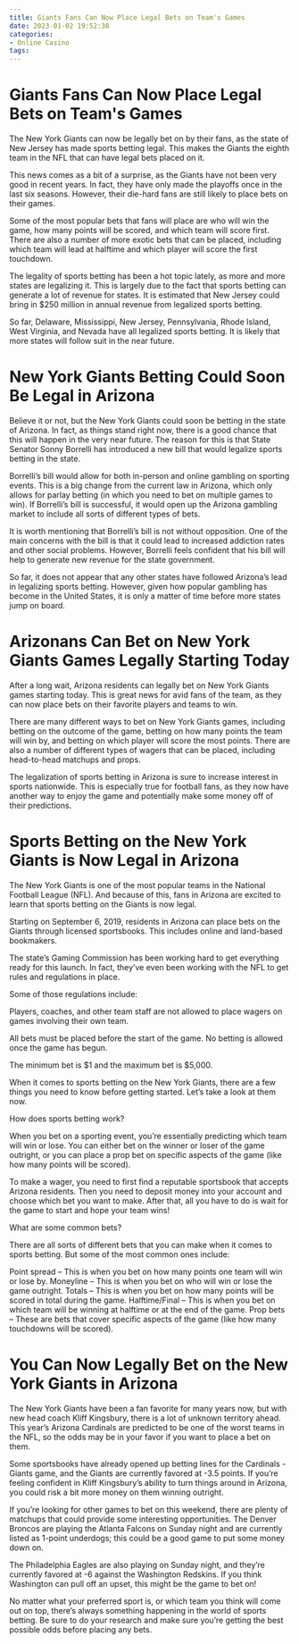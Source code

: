 ```yaml
---
title: Giants Fans Can Now Place Legal Bets on Team's Games
date: 2023-01-02 19:52:38
categories:
- Online Casino
tags:
---
```



#  Giants Fans Can Now Place Legal Bets on Team's Games

The New York Giants can now be legally bet on by their fans, as the state of New Jersey has made sports betting legal. This makes the Giants the eighth team in the NFL that can have legal bets placed on it.

This news comes as a bit of a surprise, as the Giants have not been very good in recent years. In fact, they have only made the playoffs once in the last six seasons. However, their die-hard fans are still likely to place bets on their games.

Some of the most popular bets that fans will place are who will win the game, how many points will be scored, and which team will score first. There are also a number of more exotic bets that can be placed, including which team will lead at halftime and which player will score the first touchdown.

The legality of sports betting has been a hot topic lately, as more and more states are legalizing it. This is largely due to the fact that sports betting can generate a lot of revenue for states. It is estimated that New Jersey could bring in $250 million in annual revenue from legalized sports betting.

So far, Delaware, Mississippi, New Jersey, Pennsylvania, Rhode Island, West Virginia, and Nevada have all legalized sports betting. It is likely that more states will follow suit in the near future.

#  New York Giants Betting Could Soon Be Legal in Arizona

Believe it or not, but the New York Giants could soon be betting in the state of Arizona. In fact, as things stand right now, there is a good chance that this will happen in the very near future. The reason for this is that State Senator Sonny Borrelli has introduced a new bill that would legalize sports betting in the state.

Borrelli’s bill would allow for both in-person and online gambling on sporting events. This is a big change from the current law in Arizona, which only allows for parlay betting (in which you need to bet on multiple games to win). If Borrelli’s bill is successful, it would open up the Arizona gambling market to include all sorts of different types of bets.

It is worth mentioning that Borrelli’s bill is not without opposition. One of the main concerns with the bill is that it could lead to increased addiction rates and other social problems. However, Borrelli feels confident that his bill will help to generate new revenue for the state government.

So far, it does not appear that any other states have followed Arizona’s lead in legalizing sports betting. However, given how popular gambling has become in the United States, it is only a matter of time before more states jump on board.

#  Arizonans Can Bet on New York Giants Games Legally Starting Today

After a long wait, Arizona residents can legally bet on New York Giants games starting today. This is great news for avid fans of the team, as they can now place bets on their favorite players and teams to win.

There are many different ways to bet on New York Giants games, including betting on the outcome of the game, betting on how many points the team will win by, and betting on which player will score the most points. There are also a number of different types of wagers that can be placed, including head-to-head matchups and props.

The legalization of sports betting in Arizona is sure to increase interest in sports nationwide. This is especially true for football fans, as they now have another way to enjoy the game and potentially make some money off of their predictions.

#  Sports Betting on the New York Giants is Now Legal in Arizona

The New York Giants is one of the most popular teams in the National Football League (NFL). And because of this, fans in Arizona are excited to learn that sports betting on the Giants is now legal.

Starting on September 6, 2019, residents in Arizona can place bets on the Giants through licensed sportsbooks. This includes online and land-based bookmakers.

The state’s Gaming Commission has been working hard to get everything ready for this launch. In fact, they’ve even been working with the NFL to get rules and regulations in place.

Some of those regulations include:

Players, coaches, and other team staff are not allowed to place wagers on games involving their own team.

All bets must be placed before the start of the game. No betting is allowed once the game has begun.

The minimum bet is $1 and the maximum bet is $5,000.

When it comes to sports betting on the New York Giants, there are a few things you need to know before getting started. Let’s take a look at them now.

How does sports betting work?

When you bet on a sporting event, you’re essentially predicting which team will win or lose. You can either bet on the winner or loser of the game outright, or you can place a prop bet on specific aspects of the game (like how many points will be scored).

To make a wager, you need to first find a reputable sportsbook that accepts Arizona residents. Then you need to deposit money into your account and choose which bet you want to make. After that, all you have to do is wait for the game to start and hope your team wins!

What are some common bets?


There are all sorts of different bets that you can make when it comes to sports betting. But some of the most common ones include:

  Point spread – This is when you bet on how many points one team will win or lose by.  Moneyline – This is when you bet on who will win or lose the game outright.  Totals – This is when you bet on how many points will be scored in total during the game.  Halftime/Final – This is when you bet on which team will be winning at halftime or at the end of the game.  Prop bets – These are bets that cover specific aspects of the game (like how many touchdowns will be scored).

#  You Can Now Legally Bet on the New York Giants in Arizona

The New York Giants have been a fan favorite for many years now, but with new head coach Kliff Kingsbury, there is a lot of unknown territory ahead. This year’s Arizona Cardinals are predicted to be one of the worst teams in the NFL, so the odds may be in your favor if you want to place a bet on them.

Some sportsbooks have already opened up betting lines for the Cardinals - Giants game, and the Giants are currently favored at -3.5 points. If you’re feeling confident in Kliff Kingsbury’s ability to turn things around in Arizona, you could risk a bit more money on them winning outright.

If you’re looking for other games to bet on this weekend, there are plenty of matchups that could provide some interesting opportunities. The Denver Broncos are playing the Atlanta Falcons on Sunday night and are currently listed as 1-point underdogs; this could be a good game to put some money down on.

The Philadelphia Eagles are also playing on Sunday night, and they’re currently favored at -6 against the Washington Redskins. If you think Washington can pull off an upset, this might be the game to bet on!

No matter what your preferred sport is, or which team you think will come out on top, there’s always something happening in the world of sports betting. Be sure to do your research and make sure you’re getting the best possible odds before placing any bets.